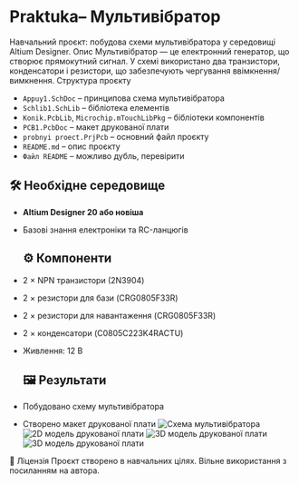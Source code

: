 # Praktuka– Мультивібратор
Навчальний проєкт: побудова схеми мультивібратора у середовищі Altium Designer.
Опис
Мультивібратор — це електронний генератор, що створює прямокутний сигнал. У схемі використано два транзистори, конденсатори і резистори, що забезпечують чергування ввімкнення/вимкнення.
Структура проєкту
- `Appuy1.SchDoc` – принципова схема мультивібратора
- `Schlib1.SchLib` – бібліотека елементів
- `Konik.PcbLib`, `Microchip.mTouchLibPkg` – бібліотеки компонентів
- `PCB1.PcbDoc` – макет друкованої плати
- `probnyi proect.PrjPcb` – основний файл проєкту
- `README.md` – опис проєкту
- `Файл README` – можливо дубль, перевірити
 ## 🛠️ Необхідне середовище
- **Altium Designer 20 або новіша**
- Базові знання електроніки та RC-ланцюгів
  ## ⚙️ Компоненти

- 2 × NPN транзистори (2N3904)
- 2 × резистори для бази (CRG0805F33R)
- 2 × резистори для навантаження (CRG0805F33R)
- 2 × конденсатори (C0805C223K4RACTU)
- Живлення: 12 В
  ## 🖼️ Результати

- Побудовано схему мультивібратора
- Створено макет друкованої плати
![Схема мультивібратора](https://github.com/user-attachments/assets/611651a5-096a-4dd4-a732-5661a0b0cc27)
![2D модель друкованої плати](https://github.com/user-attachments/assets/ca039a1f-1d70-437b-affe-6a1c4313a9cb)
![3D модель друкованої плати](https://github.com/user-attachments/assets/077a6ac4-56ea-4d80-8f1d-3e2b8d9d6abe)
![3D модель друкованої плати](https://github.com/user-attachments/assets/6eff2943-a76d-48f7-a71c-f758d87b6f85)

📜 Ліцензія
Проєкт створено в навчальних цілях. Вільне використання з посиланням на автора.




  
